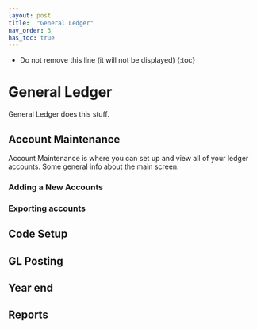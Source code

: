 ```yaml
---
layout: post
title:  "General Ledger"
nav_order: 3
has_toc: true
---
```


* Do not remove this line (it will not be displayed)
{:toc}

# General Ledger
General Ledger does this stuff.

## Account Maintenance
Account Maintenance is where you can set up and view all of your ledger accounts. Some general info about the main screen.

### Adding a New Accounts

### Exporting accounts


## Code Setup

## GL Posting

## Year end

## Reports
